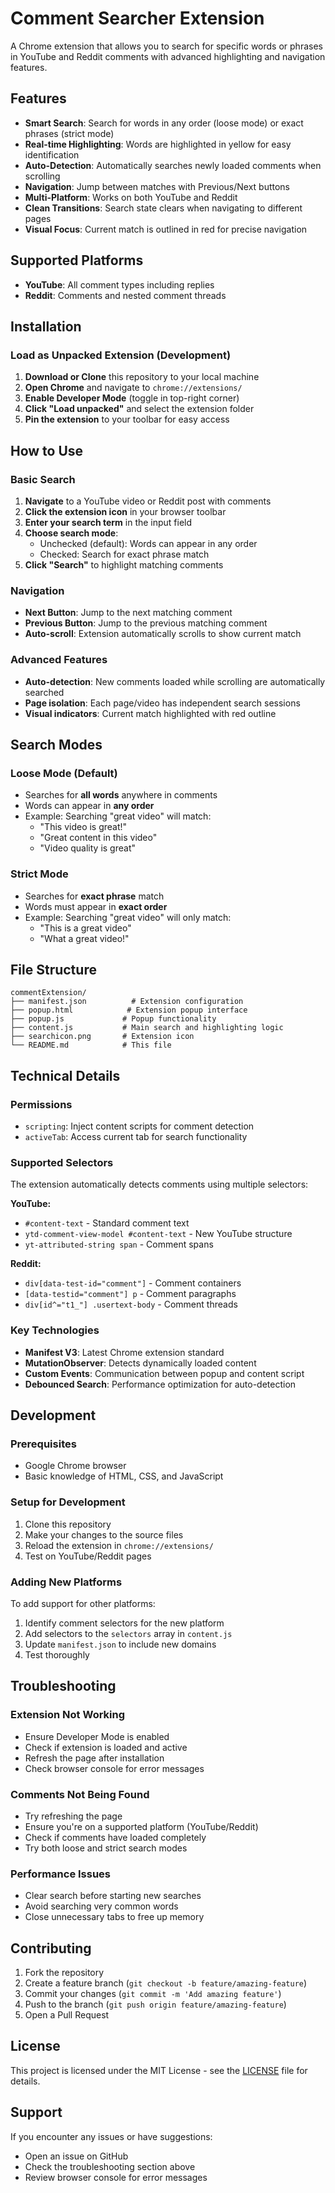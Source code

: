 # Comment Searcher Extension

A Chrome extension that allows you to search for specific words or phrases in YouTube and Reddit comments with advanced highlighting and navigation features.

##  Features

- **Smart Search**: Search for words in any order (loose mode) or exact phrases (strict mode)
- **Real-time Highlighting**: Words are highlighted in yellow for easy identification
- **Auto-Detection**: Automatically searches newly loaded comments when scrolling
- **Navigation**: Jump between matches with Previous/Next buttons
- **Multi-Platform**: Works on both YouTube and Reddit
- **Clean Transitions**: Search state clears when navigating to different pages
- **Visual Focus**: Current match is outlined in red for precise navigation

##  Supported Platforms

- **YouTube**: All comment types including replies
- **Reddit**: Comments and nested comment threads

## Installation

### Load as Unpacked Extension (Development)

1. **Download or Clone** this repository to your local machine
2. **Open Chrome** and navigate to `chrome://extensions/`
3. **Enable Developer Mode** (toggle in top-right corner)
4. **Click "Load unpacked"** and select the extension folder
5. **Pin the extension** to your toolbar for easy access


##  How to Use

### Basic Search

1. **Navigate** to a YouTube video or Reddit post with comments
2. **Click the extension icon** in your browser toolbar
3. **Enter your search term** in the input field
4. **Choose search mode**:
   -  Unchecked (default): Words can appear in any order
   -  Checked: Search for exact phrase match
5. **Click "Search"** to highlight matching comments

### Navigation

- **Next Button**: Jump to the next matching comment
- **Previous Button**: Jump to the previous matching comment
- **Auto-scroll**: Extension automatically scrolls to show current match

### Advanced Features

- **Auto-detection**: New comments loaded while scrolling are automatically searched
- **Page isolation**: Each page/video has independent search sessions
- **Visual indicators**: Current match highlighted with red outline

##  Search Modes

### Loose Mode (Default)

- Searches for **all words** anywhere in comments
- Words can appear in **any order**
- Example: Searching "great video" will match:
  - "This video is great!"
  - "Great content in this video"
  - "Video quality is great"

### Strict Mode

- Searches for **exact phrase** match
- Words must appear in **exact order**
- Example: Searching "great video" will only match:
  - "This is a great video"
  - "What a great video!"

##  File Structure

```
commentExtension/
├── manifest.json          # Extension configuration
├── popup.html            # Extension popup interface
├── popup.js             # Popup functionality
├── content.js           # Main search and highlighting logic
├── searchicon.png       # Extension icon 
└── README.md            # This file
```

##  Technical Details

### Permissions

- `scripting`: Inject content scripts for comment detection
- `activeTab`: Access current tab for search functionality

### Supported Selectors

The extension automatically detects comments using multiple selectors:

**YouTube:**

- `#content-text` - Standard comment text
- `ytd-comment-view-model #content-text` - New YouTube structure
- `yt-attributed-string span` - Comment spans

**Reddit:**

- `div[data-test-id="comment"]` - Comment containers
- `[data-testid="comment"] p` - Comment paragraphs
- `div[id^="t1_"] .usertext-body` - Comment threads

### Key Technologies

- **Manifest V3**: Latest Chrome extension standard
- **MutationObserver**: Detects dynamically loaded content
- **Custom Events**: Communication between popup and content script
- **Debounced Search**: Performance optimization for auto-detection

##  Development

### Prerequisites

- Google Chrome browser
- Basic knowledge of HTML, CSS, and JavaScript

### Setup for Development

1. Clone this repository
2. Make your changes to the source files
3. Reload the extension in `chrome://extensions/`
4. Test on YouTube/Reddit pages

### Adding New Platforms

To add support for other platforms:

1. Identify comment selectors for the new platform
2. Add selectors to the `selectors` array in `content.js`
3. Update `manifest.json` to include new domains
4. Test thoroughly

##  Troubleshooting

### Extension Not Working

- Ensure Developer Mode is enabled
- Check if extension is loaded and active
- Refresh the page after installation
- Check browser console for error messages

### Comments Not Being Found

- Try refreshing the page
- Ensure you're on a supported platform (YouTube/Reddit)
- Check if comments have loaded completely
- Try both loose and strict search modes

### Performance Issues

- Clear search before starting new searches
- Avoid searching very common words
- Close unnecessary tabs to free up memory

##  Contributing

1. Fork the repository
2. Create a feature branch (`git checkout -b feature/amazing-feature`)
3. Commit your changes (`git commit -m 'Add amazing feature'`)
4. Push to the branch (`git push origin feature/amazing-feature`)
5. Open a Pull Request

##  License

This project is licensed under the MIT License - see the [LICENSE](LICENSE) file for details.

##  Support

If you encounter any issues or have suggestions:

- Open an issue on GitHub
- Check the troubleshooting section above
- Review browser console for error messages


